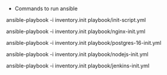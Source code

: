 
- Commands to run ansible

ansible-playbook -i inventory.init playbook/init-script.yml

ansible-playbook -i inventory.init playbook/nginx-init.yml

ansible-playbook -i inventory.init playbook/postgres-16-init.yml

ansible-playbook -i inventory.init playbook/nodejs-init.yml

ansible-playbook -i inventory.init playbook/jenkins-init.yml
